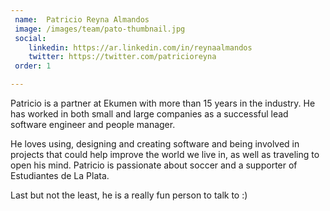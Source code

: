 ```yaml
---
 name:  Patricio Reyna Almandos
 image: /images/team/pato-thumbnail.jpg
 social:  
    linkedin: https://ar.linkedin.com/in/reynaalmandos
    twitter: https://twitter.com/patricioreyna
 order: 1

---
```


Patricio is a partner at Ekumen with more than 15 years in the industry. He has worked in
both small and large companies as a successful lead software engineer and people manager.

He loves using, designing and creating software and being involved in projects that could
help improve the world we live in, as well as traveling to open his mind. Patricio is
passionate about soccer and a supporter of Estudiantes de La Plata.

Last but not the least, he is a really fun person to talk to :)